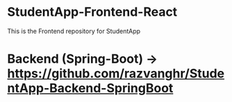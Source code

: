 # StudentApp-Frontend-React
This is the Frontend repository for StudentApp

# Backend (Spring-Boot) -> https://github.com/razvanghr/StudentApp-Backend-SpringBoot


